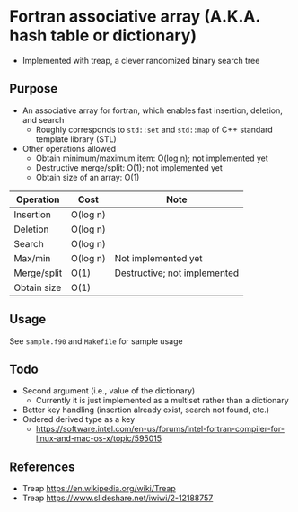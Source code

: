 # Fortran associative array (A.K.A. hash table or dictionary)
* Implemented with treap, a clever randomized binary search tree

## Purpose
* An associative array for fortran, which enables fast insertion, deletion, and search
    * Roughly corresponds to `std::set` and `std::map` of C++ standard template library (STL)
* Other operations allowed
    * Obtain minimum/maximum item: O(log n); not implemented yet
    * Destructive merge/split: O(1); not implemented yet
    * Obtain size of an array: O(1)
    
|Operation|Cost|Note|
|----|----|----|
|Insertion|O(log n)| |
|Deletion|O(log n)| |
|Search|O(log n)| |
|Max/min|O(log n)|Not implemented yet|
|Merge/split|O(1)|Destructive; not implemented|
|Obtain size|O(1)| |


## Usage
See `sample.f90` and `Makefile` for sample usage

## Todo
* Second argument (i.e., value of the dictionary)
    * Currently it is just implemented as a multiset rather than a dictionary
* Better key handling (insertion already exist, search not found, etc.)
* Ordered derived type as a key
    * https://software.intel.com/en-us/forums/intel-fortran-compiler-for-linux-and-mac-os-x/topic/595015

## References
* Treap https://en.wikipedia.org/wiki/Treap
* Treap https://www.slideshare.net/iwiwi/2-12188757

